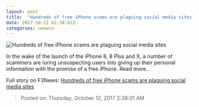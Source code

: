 ```yaml
---
layout: post
title:  "Hundreds of free iPhone scams are plaguing social media sites"
date: 2017-10-12 02:38:01Z
categories: neowin
---
```


![Hundreds of free iPhone scams are plaguing social media sites](https://cdn.neow.in/news/images/uploaded/2017/09/1505240278_screenshot_(115)_story.jpg)

In the wake of the launch of the iPhone 8, 8 Plus and X, a number of scammers are luring unsuspecting users into giving up their personal information with the promise of a free iPhone. Read more...


Full story on F3News: [Hundreds of free iPhone scams are plaguing social media sites](http://www.f3nws.com/n/FmArpH)

> Posted on: Thursday, October 12, 2017 2:38:01 AM
